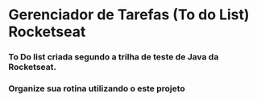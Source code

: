 # Gerenciador de Tarefas (To do List) Rocketseat

### To Do list criada segundo a trilha de teste de Java da Rocketseat.

### Organize sua rotina utilizando o este projeto